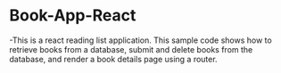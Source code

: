 # Book-App-React
-This is a react reading list application. This sample code shows how to retrieve books from a database, submit and delete books from the database, and render a book details page using a router.
